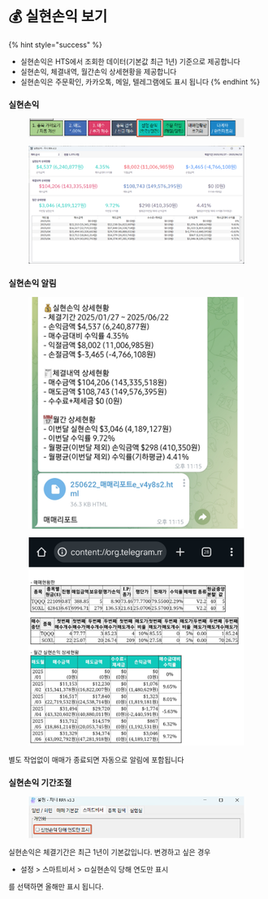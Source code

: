 # 💰 실현손익 보기

{% hint style="success" %}
* 실현손익은 HTS에서 조회한 데이터(기본값 최근  1년) 기준으로 제공합니다
* 실현손익, 체결내역, 월간손익 상세현황을 제공합니다
* 실현손익은 주문확인, 카카오톡, 메일, 텔레그램에도 표시 됩니다
{% endhint %}

### 실현손익

<figure><img src="../.gitbook/assets/image (4).png" alt=""><figcaption></figcaption></figure>

<figure><img src="../.gitbook/assets/image (5).png" alt=""><figcaption></figcaption></figure>

### 실현손익 알림

<figure><img src="../.gitbook/assets/image (2).png" alt="" width="563"><figcaption></figcaption></figure>

<figure><img src="../.gitbook/assets/image (3).png" alt="" width="563"><figcaption></figcaption></figure>

별도 작업없이 매매가 종료되면 자동으로 알림에 포함됩니다



### 실현손익 기간조절

<figure><img src="../.gitbook/assets/image (6).png" alt=""><figcaption></figcaption></figure>

실현손익은 체결기간은 최근 1년이 기본값입니다. 변경하고 싶은 경우

* 설정 > 스마트비서 > ㅁ실현손익 당해 연도만 표시

를 선택하면 올해만 표시 됩니다.
